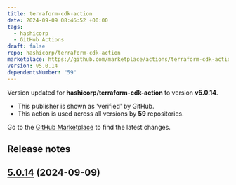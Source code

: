 ```yaml
---
title: terraform-cdk-action
date: 2024-09-09 08:46:52 +00:00
tags:
  - hashicorp
  - GitHub Actions
draft: false
repo: hashicorp/terraform-cdk-action
marketplace: https://github.com/marketplace/actions/terraform-cdk-action
version: v5.0.14
dependentsNumber: "59"
---
```



Version updated for **hashicorp/terraform-cdk-action** to version **v5.0.14**.
- This publisher is shown as 'verified' by GitHub.
- This action is used across all versions by **59** repositories.

Go to the [GitHub Marketplace](https://github.com/marketplace/actions/terraform-cdk-action) to find the latest changes.

## Release notes

## [5.0.14](https://github.com/hashicorp/terraform-cdk-action/compare/v5.0.13...v5.0.14) (2024-09-09)

